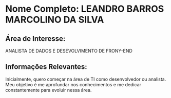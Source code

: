 # Nome Completo: LEANDRO BARROS MARCOLINO DA SILVA

## Área de Interesse:
 ANALISTA DE DADOS E DESEVOLVIMENTO DE FRONY-END

## Informações Relevantes:
Inicialmente, quero começar na área de TI como desenvolvedor ou analista.
Meu objetivo é me aprofundar nos conhecimentos e me dedicar constantemente para evoluir nessa área.
